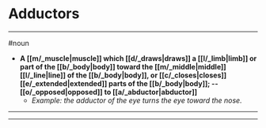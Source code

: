 # Adductors
---
#noun
- **A [[m/_muscle|muscle]] which [[d/_draws|draws]] a [[l/_limb|limb]] or part of the [[b/_body|body]] toward the [[m/_middle|middle]] [[l/_line|line]] of the [[b/_body|body]], or [[c/_closes|closes]] [[e/_extended|extended]] parts of the [[b/_body|body]]; -- [[o/_opposed|opposed]] to [[a/_abductor|abductor]]**
	- _Example: the adductor of the eye turns the eye toward the nose._
---
---
